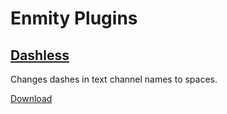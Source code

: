 # Enmity Plugins

## [Dashless](https://github.com/ssense1337/enmity-plugins/tree/main/Dashless)
Changes dashes in text channel names to spaces.

[Download](https://github.com/ssense1337/enmity-plugins/raw/main/Dashless/dist/Dashless.js)